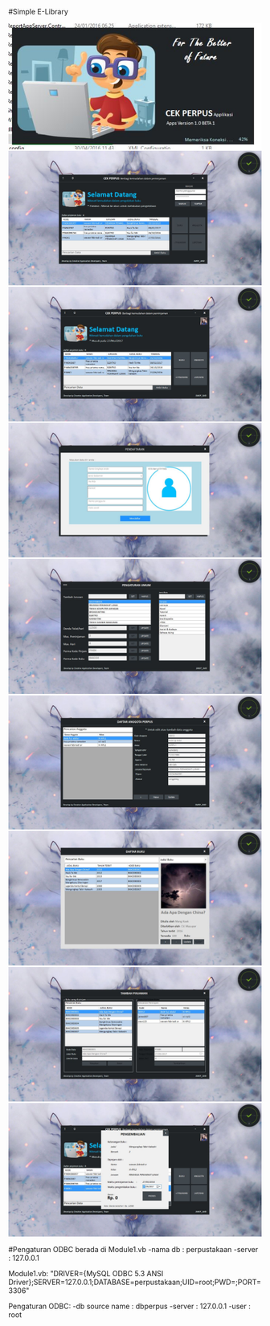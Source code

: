 #Simple E-Library

<img src="https://raw.githubusercontent.com/defuj/Simple-E-Library---MyPerpus/master/preview/Loading.JPG"></br>
<img src="https://raw.githubusercontent.com/defuj/Simple-E-Library---MyPerpus/master/preview/home.JPG"></br>
<img src="https://raw.githubusercontent.com/defuj/Simple-E-Library---MyPerpus/master/preview/Home after login.JPG"></br>
<img src="https://raw.githubusercontent.com/defuj/Simple-E-Library---MyPerpus/master/preview/Pembuatan Akun.JPG"></br>
<img src="https://raw.githubusercontent.com/defuj/Simple-E-Library---MyPerpus/master/preview/Pengaturan.JPG"></br>
<img src="https://raw.githubusercontent.com/defuj/Simple-E-Library---MyPerpus/master/preview/Anggota%20Perpus.JPG"></br>
<img src="https://raw.githubusercontent.com/defuj/Simple-E-Library---MyPerpus/master/preview/Buku.JPG"></br>
<img src="https://raw.githubusercontent.com/defuj/Simple-E-Library---MyPerpus/master/preview/Pinjaman.JPG"></br>
<img src="https://raw.githubusercontent.com/defuj/Simple-E-Library---MyPerpus/master/preview/Pengembalian buku.JPG"></br>

#Pengaturan ODBC berada di Module1.vb
-nama db : perpustakaan
-server : 127.0.0.1

Module1.vb:
"DRIVER={MySQL ODBC 5.3 ANSI Driver};SERVER=127.0.0.1;DATABASE=perpustakaan;UID=root;PWD=;PORT=3306"

Pengaturan ODBC:
-db source name : dbperpus
-server : 127.0.0.1
-user : root
